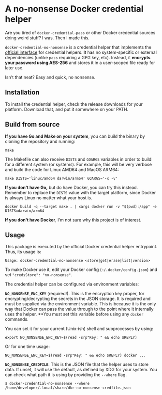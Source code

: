 # A no-nonsense Docker credential helper

Are you tired of `docker-credential-pass` or other Docker credential sources doing weird stuff? I was. Then I made this.

`docker-credential-no-nonsense` is a credential helper that implements the [official interface](https://github.com/docker/docker-credential-helpers#development) for credential helpers. It has no system-specific or external dependencies (unlike `pass` requiring a GPG key, etc). Instead, it **encrypts your password using AES-256** and stores it in a user-scoped file ready for later use.

Isn't that neat? Easy and quick, no nonsense.

## Installation

To install the credential helper, check the release downloads for your platform. Download that, and put it somewhere on your PATH.

## Build from source

**If you have Go and Make on your system**, you can build the binary by cloning the repository and running:

    make

The Makefile can also receive `DISTS` and `GOARGS` variables in order to build for a different system (or systems). For example, this will be very verbose and build the code for Linux AMD64 and MacOS ARM64:

    make DISTS='linux/amd64 darwin/arm64' GOARGS='-x -v'

**If you don't have Go,** but do have Docker, you can try this instead. Remember to replace the `DISTS` value with the target platform, since Docker is always Linux no matter what your host is.

    docker build -q --target make . | xargs docker run -v "$(pwd):/app" -e DISTS=darwin/arm64

**If you don't have Docker**, I'm not sure why this project is of interest. 

## Usage

This package is executed by the official Docker credential helper entrypoint. Thus, its usage is:

    Usage: docker-credential-no-nonsense <store|get|erase|list|version>

To make Docker use it, edit your Docker config (`~/.docker/config.json`) and set `"credsStore": "no-nonsense"`.

The credential helper can be configured via environment variables:

**`NO_NONSENSE_ENC_KEY`** (required!). This is the encryption key proper, for encrypting/decrypting the secrets in the JSON storage. It is required and must be supplied via the environment variable. This is because it is the only way that Docker can pass the value through to the point where it internally uses the helper. **You must set this variable before using any `docker` commands.

You can set it for your current (Unix-ish) shell and subprocesses by using:

    export NO_NONSENSE_ENC_KEY=$(read -srp"Key: " && echo $REPLY)

Or for one time usage: 

    NO_NONSENSE_ENC_KEY=$(read -srp"Key: " && echo $REPLY) docker ...
    
**`NO_NONSENSE_CREDFILE`**. This is the JSON file that the helper uses to store data. If unset, it will use the default, as defined by XDG for your system. You can check what path it is using by providing the `--where` flag. 

    $ docker-credential-no-nonsense --where
    /home/developer/.local/share/dkr-no-nonsense-credfile.json


